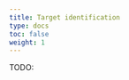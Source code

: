 ```yaml
---
title: Target identification
type: docs
toc: false
weight: 1
---
```


TODO:

<!-- REFERENCES -->

[^kumar2022drug]: Chapter 8 of Kumar, T. D. A. (2022). *Drug design: A conceptual overview*. CRC Press. DOI: [10.1201/9781003298755](https://doi.org/10.1201/9781003298755)
[^renaud2020structural]: Chapter 7 of Renaud, J.-P. (Eds.). (2020). *Structural biology in drug discovery: Methods, techniques, and practices*. John Wiley & Sons.
[^stromgaard2017textbook]: Chapters 1 and 8 of Strømgaard, K., Krogsgaard-Larsen, P., Madsen, U. (2017). *Textbook of drug design and discovery*. CRC Press.
